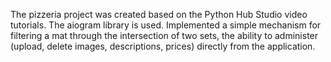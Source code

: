 The pizzeria project was created based on the Python Hub Studio video tutorials. 
The aiogram library is used. 
Implemented a simple mechanism for filtering a mat through the intersection of two sets, 
the ability to administer (upload, delete images, descriptions, prices) directly from the application.
